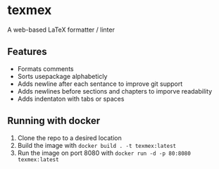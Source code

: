 # texmex
A web-based LaTeX formatter / linter
## Features
* Formats comments
* Sorts usepackage alphabeticly
* Adds newline after each sentance to improve git support
* Adds newlines before sections and chapters to imporve readability
* Adds indentaton with tabs or spaces
## Running with docker
1. Clone the repo to a desired location
2. Build the image with `docker build . -t texmex:latest`
3. Run the image on port 8080 with `docker run -d -p 80:8080 texmex:latest`

